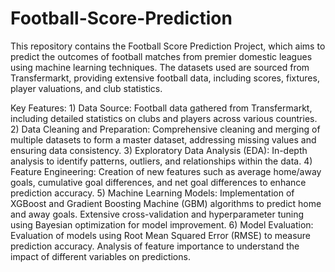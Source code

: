 # Football-Score-Prediction
This repository contains the Football Score Prediction Project, which aims to predict the outcomes of football matches from premier domestic leagues using machine learning techniques. The datasets used are sourced from Transfermarkt, providing extensive football data, including scores, fixtures, player valuations, and club statistics.

Key Features:
    1) Data Source: Football data gathered from Transfermarkt, including detailed statistics on clubs and players across various countries.
    2) Data Cleaning and Preparation: Comprehensive cleaning and merging of multiple datasets to form a master dataset, addressing missing values and ensuring data consistency.
    3) Exploratory Data Analysis (EDA): In-depth analysis to identify patterns, outliers, and relationships within the data.
    4) Feature Engineering: Creation of new features such as average home/away goals, cumulative goal differences, and net goal differences to enhance prediction accuracy.
    5) Machine Learning Models: Implementation of XGBoost and Gradient Boosting Machine (GBM) algorithms to predict home and away goals. Extensive cross-validation and hyperparameter tuning using Bayesian optimization for model improvement.
    6) Model Evaluation: Evaluation of models using Root Mean Squared Error (RMSE) to measure prediction accuracy. Analysis of feature importance to understand the impact of different variables on predictions.
